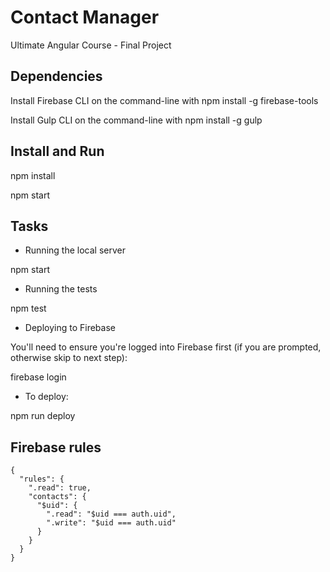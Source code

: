 # Contact Manager

Ultimate Angular Course - Final Project

## Dependencies

Install Firebase CLI on the command-line with npm install -g firebase-tools

Install Gulp CLI on the command-line with npm install -g gulp

## Install and Run

npm install

npm start

## Tasks

- Running the local server

npm start

- Running the tests

npm test

- Deploying to Firebase

You'll need to ensure you're logged into Firebase first (if you are prompted, otherwise skip to next step):

firebase login

- To deploy:

npm run deploy

## Firebase rules

```
{
  "rules": {
    ".read": true,
    "contacts": {
      "$uid": {
        ".read": "$uid === auth.uid",
        ".write": "$uid === auth.uid"
      }
    }
  }
}
```
